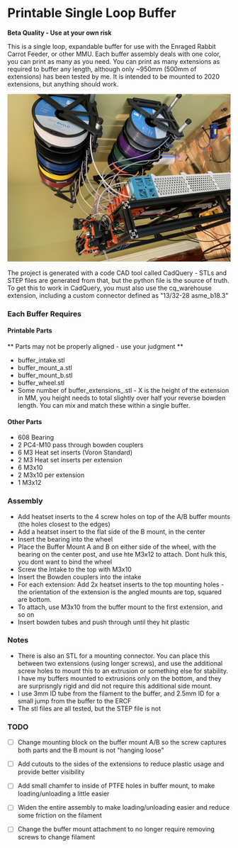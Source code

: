 # Printable Single Loop Buffer

**Beta Quality - Use at your own risk**

This is a single loop, expandable buffer for use with the Enraged Rabbit Carrot Feeder, or other MMU.  Each buffer assembly deals with one color, you can print as many as you need.  You can print as many extensions as required to buffer any length, although only ~950mm (500mm of extensions) has been tested by me.  It is intended to be mounted to 2020 extensions, but anything should work.

![Full Setup](/Images/FullSetup.jpeg?raw=true)

The project is generated with a code CAD tool called CadQuery - STLs and STEP files are generated from that, but the python file is the source of truth.  To get this to work in CadQuery, you must also use the cq_warehouse extension, including a custom connector defined as "13/32-28 asme_b18.3"

### Each Buffer Requires

#### Printable Parts
** Parts may not be properly aligned - use your judgment **
* buffer_intake.stl
* buffer_mount_a.stl
* buffer_mount_b.stl
* buffer_wheel.stl
* Some number of buffer_extensions_<X>.stl - X is the height of the extension in MM, you height needs to total slightly over half your reverse bowden length. You can mix and match these within a single buffer.

#### Other Parts
* 608 Bearing
* 2 PC4-M10 pass through bowden couplers
* 6 M3 Heat set inserts (Voron Standard)
* 2 M3 Heat set inserts per extension
* 6 M3x10 
* 2 M3x10 per extension
* 1 M3x12

### Assembly

* Add heatset inserts to the 4 screw holes on top of the A/B buffer mounts (the holes closest to the edges)
* Add a heatset insert to the flat side of the B mount, in the center
* Insert the bearing into the wheel
* Place the Buffer Mount A and B on either side of the wheel, with the bearing on the center post, and use hte M3x12 to attach.  Dont hulk this, you dont want to bind the wheel
* Screw the Intake to the top with M3x10
* Insert the Bowden couplers into the intake
* For each extension:  Add 2x heatset inserts to the top mounting holes - the orientation of the extension is the angled mounts are top, squared are bottom.
* To attach, use M3x10 from the buffer mount to the first extension, and so on
* Insert bowden tubes and push through until they hit plastic

### Notes

* There is also an STL for a mounting connector.  You can place this between two extensions (using longer screws), and use the additional screw holes to mount this to an extrusion or something else for stability.  I have my buffers mounted to extrusions only on the bottom, and they are surprisngly rigid and did not require this additional side mount.
* I use 3mm ID tube from the filament to the buffer, and 2.5mm ID for a small jump from the buffer to the ERCF
* The stl files are all tested, but the STEP file is not

### TODO

- [ ] Change mounting block on the buffer mount A/B so the screw captures both parts and the B mount is not "hanging loose"
- [ ] Add cutouts to the sides of the extensions to reduce plastic usage and provide better visibility
- [ ] Add small chamfer to inside of PTFE holes in buffer mount, to make loading/unloading a little easier
- [ ] Widen the entire assembly to make loading/unloading easier and reduce some friction on the filament
- [ ] Change the buffer mount attachment to no longer require removing screws to change filament

